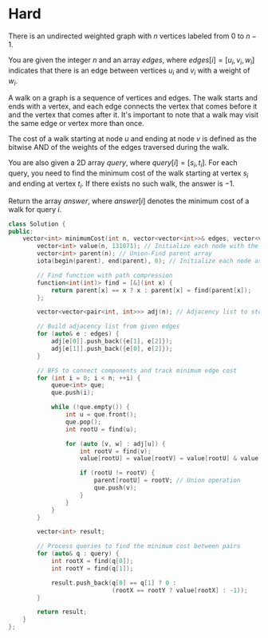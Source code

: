 # Hard

There is an undirected weighted graph with $n$ vertices labeled from $0$ to $n - 1$.

You are given the integer $n$ and an array $edges$, where $edges[i] = [u_i, v_i, w_i]$ indicates that there is an edge between vertices $u_i$ and $v_i$ with a weight of $w_i$.

A walk on a graph is a sequence of vertices and edges. The walk starts and ends with a vertex, and each edge connects the vertex that comes before it and the vertex that comes after it. It's important to note that a walk may visit the same edge or vertex more than once.

The cost of a walk starting at node $u$ and ending at node $v$ is defined as the bitwise AND of the weights of the edges traversed during the walk.

You are also given a 2D array $query$, where $query[i] = [s_i, t_i]$. For each query, you need to find the minimum cost of the walk starting at vertex $s_i$ and ending at vertex $t_i$. If there exists no such walk, the answer is $-1$.

Return the array $answer$, where $answer[i]$ denotes the minimum cost of a walk for query $i$.

```cpp
class Solution {
public:
    vector<int> minimumCost(int n, vector<vector<int>>& edges, vector<vector<int>>& query) {
        vector<int> value(n, 131071); // Initialize each node with the maximum possible value (2^17 - 1)
        vector<int> parent(n); // Union-Find parent array
        iota(begin(parent), end(parent), 0); // Initialize each node as its own parent

        // Find function with path compression
        function<int(int)> find = [&](int x) {
            return parent[x] == x ? x : parent[x] = find(parent[x]);
        };

        vector<vector<pair<int, int>>> adj(n); // Adjacency list to store graph edges

        // Build adjacency list from given edges
        for (auto& e : edges) {
            adj[e[0]].push_back({e[1], e[2]});
            adj[e[1]].push_back({e[0], e[2]});
        }

        // BFS to connect components and track minimum edge cost
        for (int i = 0; i < n; ++i) {
            queue<int> que;
            que.push(i);

            while (!que.empty()) {
                int u = que.front();
                que.pop();
                int rootU = find(u);

                for (auto [v, w] : adj[u]) {
                    int rootV = find(v);
                    value[rootU] = value[rootV] = value[rootU] & value[rootV] & w; // Maintain minimum cost using bitwise AND

                    if (rootU != rootV) {
                        parent[rootU] = rootV; // Union operation
                        que.push(v);
                    }
                }
            }
        }

        vector<int> result;

        // Process queries to find the minimum cost between pairs
        for (auto& q : query) {
            int rootX = find(q[0]);
            int rootY = find(q[1]);

            result.push_back(q[0] == q[1] ? 0 :
                             (rootX == rootY ? value[rootX] : -1));
        }

        return result;
    }
};
```
